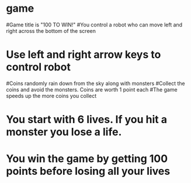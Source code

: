 # game
#Game title is "100 TO WIN!"
#You control a robot who can move left and right across the bottom of the screen
# Use left and right arrow keys to control robot
#Coins randomly rain down from the sky along with monsters
#Collect the coins and avoid the monsters. Coins are worth 1 point each
#The game speeds up the more coins you collect
# You start with 6 lives. If you hit a monster you lose a life. 
# You win the game by getting 100 points before losing all your lives
